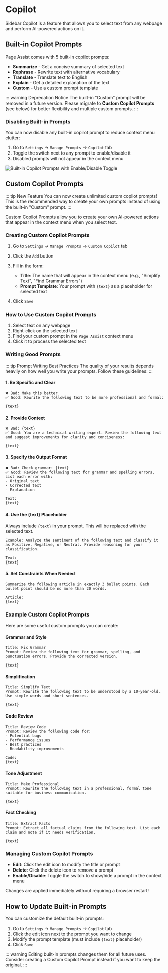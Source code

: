 # Copilot

Sidebar Copilot is a feature that allows you to select text from any webpage and perform AI-powered actions on it.

## Built-in Copilot Prompts

Page Assist comes with 5 built-in copilot prompts:

- **Summarize** - Get a concise summary of selected text
- **Rephrase** - Rewrite text with alternative vocabulary
- **Translate** - Translate text to English
- **Explain** - Get a detailed explanation of the text
- **Custom** - Use a custom prompt template

::: warning Deprecation Notice
The built-in "Custom" prompt will be removed in a future version. Please migrate to **Custom Copilot Prompts** (see below) for better flexibility and multiple custom prompts.
:::

### Disabling Built-in Prompts

You can now disable any built-in copilot prompt to reduce context menu clutter:

1. Go to `Settings` → `Manage Prompts` → `Copilot` tab
2. Toggle the switch next to any prompt to enable/disable it
3. Disabled prompts will not appear in the context menu

![Built-in Copilot Prompts with Enable/Disable Toggle](https://pub-35424b4473484be483c0afa08c69e7da.r2.dev/Screenshot%202025-02-15%20120628.png)

## Custom Copilot Prompts

::: tip New Feature
You can now create unlimited custom copilot prompts! This is the recommended way to create your own prompts instead of using the built-in "Custom" prompt.
:::

Custom Copilot Prompts allow you to create your own AI-powered actions that appear in the context menu when you select text.

### Creating Custom Copilot Prompts

1. Go to `Settings` → `Manage Prompts` → `Custom Copilot` tab
2. Click the `Add` button
3. Fill in the form:
   - **Title**: The name that will appear in the context menu (e.g., "Simplify Text", "Find Grammar Errors")
   - **Prompt Template**: Your prompt with `{text}` as a placeholder for selected text

4. Click `Save`

### How to Use Custom Copilot Prompts

1. Select text on any webpage
2. Right-click on the selected text
3. Find your custom prompt in the `Page Assist` context menu
4. Click it to process the selected text

### Writing Good Prompts

::: tip Prompt Writing Best Practices
The quality of your results depends heavily on how well you write your prompts. Follow these guidelines:
:::

#### 1. **Be Specific and Clear**
```
❌ Bad: Make this better
✅ Good: Rewrite the following text to be more professional and formal:

{text}
```

#### 2. **Provide Context**
```
❌ Bad: {text}
✅ Good: You are a technical writing expert. Review the following text and suggest improvements for clarity and conciseness:

{text}
```

#### 3. **Specify the Output Format**
```
❌ Bad: Check grammar: {text}
✅ Good: Review the following text for grammar and spelling errors.
List each error with:
- Original text
- Corrected text
- Explanation

Text:
{text}
```

#### 4. **Use the {text} Placeholder**
Always include `{text}` in your prompt. This will be replaced with the selected text.

```
Example: Analyze the sentiment of the following text and classify it as Positive, Negative, or Neutral. Provide reasoning for your classification.

Text:
{text}
```

#### 5. **Set Constraints When Needed**
```
Summarize the following article in exactly 3 bullet points. Each bullet point should be no more than 20 words.

Article:
{text}
```

### Example Custom Copilot Prompts

Here are some useful custom prompts you can create:

#### Grammar and Style
```
Title: Fix Grammar
Prompt: Review the following text for grammar, spelling, and punctuation errors. Provide the corrected version.

{text}
```

#### Simplification
```
Title: Simplify Text
Prompt: Rewrite the following text to be understood by a 10-year-old. Use simple words and short sentences.

{text}
```

#### Code Review
```
Title: Review Code
Prompt: Review the following code for:
- Potential bugs
- Performance issues
- Best practices
- Readability improvements

Code:
{text}
```

#### Tone Adjustment
```
Title: Make Professional
Prompt: Rewrite the following text in a professional, formal tone suitable for business communication.

{text}
```

#### Fact Checking
```
Title: Extract Facts
Prompt: Extract all factual claims from the following text. List each claim and note if it needs verification.

{text}
```

### Managing Custom Copilot Prompts

- **Edit**: Click the edit icon to modify the title or prompt
- **Delete**: Click the delete icon to remove a prompt
- **Enable/Disable**: Toggle the switch to show/hide a prompt in the context menu

Changes are applied immediately without requiring a browser restart!

## How to Update Built-in Prompts

You can customize the default built-in prompts:

1. Go to `Settings` → `Manage Prompts` → `Copilot` tab
2. Click the edit icon next to the prompt you want to change
3. Modify the prompt template (must include `{text}` placeholder)
4. Click `Save`

::: warning
Editing built-in prompts changes them for all future uses. Consider creating a Custom Copilot Prompt instead if you want to keep the original.
:::
